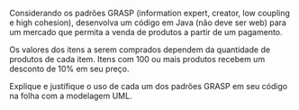 Considerando os padrões GRASP (information expert, creator, low coupling e high cohesion), desenvolva um código em Java (não deve ser web) para um mercado que permita a venda de produtos a partir de um pagamento.

Os valores dos itens a serem comprados dependem da quantidade de produtos de cada item.
Itens com 100 ou mais produtos recebem um desconto de 10% em seu preço.

Explique e justifique o uso de cada um dos padrões GRASP em seu código na folha com a modelagem UML.
